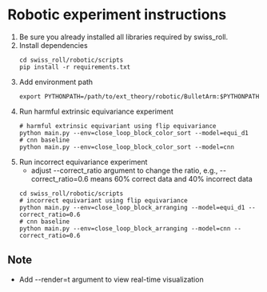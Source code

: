# Robotic experiment instructions

1. Be sure you already installed all libraries required by swiss_roll. 
2. Install dependencies
   ```
   cd swiss_roll/robotic/scripts
   pip install -r requirements.txt
   ```
3. Add environment path
   ```
   export PYTHONPATH=/path/to/ext_theory/robotic/BulletArm:$PYTHONPATH
   ```
4. Run harmful extrinsic equivariance experiment
    ```
    # harmful extrinsic equivariant using flip equivariance
    python main.py --env=close_loop_block_color_sort --model=equi_d1
    # cnn baseline
    python main.py --env=close_loop_block_color_sort --model=cnn
    ```
5. Run incorrect equivariance experiment
   * adjust --correct_ratio argument to change the ratio, e.g., --correct_ratio=0.6 means 60% correct data and 40% incorrect data 
    ```
    cd swiss_roll/robotic/scripts
    # incorrect equivariant using flip equivariance
    python main.py --env=close_loop_block_arranging --model=equi_d1 --correct_ratio=0.6
    # cnn baseline
    python main.py --env=close_loop_block_arranging --model=cnn --correct_ratio=0.6
    ```
## Note
* Add --render=t argument to view real-time visualization